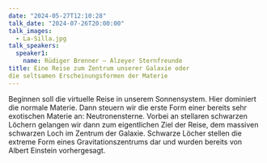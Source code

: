 ```yaml
---
date: "2024-05-27T12:10:28"
talk_date: "2024-07-26T20:00:00"
talk_images:
  - La-Silla.jpg
talk_speakers:
  speaker1:
    name: Rüdiger Brenner – Alzeyer Sternfreunde
title: Eine Reise zum Zentrum unserer Galaxie oder 
die seltsamen Erscheinungsformen der Materie
---
```


Beginnen soll die virtuelle Reise in unserem Sonnensystem. Hier dominiert die normale Materie. 
Dann steuern wir die erste Form einer bereits sehr exotischen Materie an: Neutronensterne.
Vorbei an stellaren schwarzen Löchern gelangen wir dann zum eigentlichen 
Ziel der Reise, dem massiven schwarzen Loch im Zentrum der Galaxie. 
Schwarze Löcher stellen die extreme Form eines Gravitationszentrums
dar und wurden bereits von Albert Einstein vorhergesagt.

